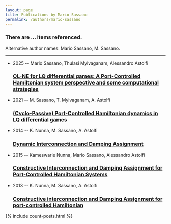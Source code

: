 ```yaml
---
layout: page
title: Publications by Mario Sassano
permalink: /authors/mario-sassano
---
```


<h3 id="number-posts">There are ... items referenced.</h3>
<p id='info-authors'>Alternative author names: Mario Sassano, M. Sassano.</p>
<hr />
<ul class="post-list">
<li><span class='post-meta'>2025 -- Mario Sassano, Thulasi Mylvaganam, Alessandro Astolfi</span><h3><a class='post-link' href="{{ site.baseurl }}/ol-ne-for-lq-differential-games-a-port-controlled-hamiltonian-system-perspective-and-some-computational-strategies">OL-NE for LQ differential games: A Port-Controlled Hamiltonian system perspective and some computational strategies</a></h3></li>
<li><span class='post-meta'>2021 -- M. Sassano, T. Mylvaganam, A. Astolfi</span><h3><a class='post-link' href="{{ site.baseurl }}/cyclo-passive-port-controlled-hamiltonian-dynamics-in-lq-differential-games">(Cyclo-Passive) Port-Controlled Hamiltonian dynamics in LQ differential games</a></h3></li>
<li><span class='post-meta'>2014 -- K. Nunna, M. Sassano, A. Astolfi</span><h3><a class='post-link' href="{{ site.baseurl }}/dynamic-interconnection-and-damping-assignment">Dynamic Interconnection and Damping Assignment</a></h3></li>
<li><span class='post-meta'>2015 -- Kameswarie Nunna, Mario Sassano, Alessandro Astolfi</span><h3><a class='post-link' href="{{ site.baseurl }}/constructive-interconnection-and-damping-assignment-for-port-controlled-hamiltonian-systems">Constructive Interconnection and Damping Assignment for Port-Controlled Hamiltonian Systems</a></h3></li>
<li><span class='post-meta'>2013 -- K. Nunna, M. Sassano, A. Astolfi</span><h3><a class='post-link' href="{{ site.baseurl }}/constructive-interconnection-and-damping-assignment-for-port-controlled-hamiltonian">Constructive interconnection and Damping Assignment for port-controlled Hamiltonian</a></h3></li>

</ul>
{% include count-posts.html %}
